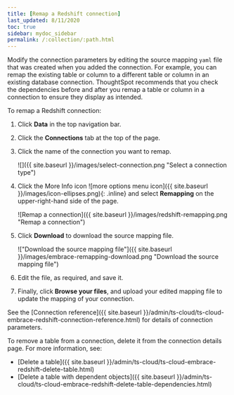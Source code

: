 ```yaml
---
title: [Remap a Redshift connection]
last_updated: 8/11/2020
toc: true
sidebar: mydoc_sidebar
permalink: /:collection/:path.html
---
```


Modify the connection parameters by editing the source mapping <code>yaml</code> file that was created when you added the connection. For example, you can remap the existing table or column to a different table or column in an existing database connection. ThoughtSpot recommends that you check the dependencies before and after you remap a table or column in a connection to ensure they display as intended.

To remap a Redshift connection:

1. Click **Data** in the top navigation bar.

2. Click the **Connections** tab at the top of the page.

3. Click the name of the connection you want to remap.

   ![]({{ site.baseurl }}/images/select-connection.png "Select a connection type")

4. Click the More Info icon ![more options menu icon]({{ site.baseurl }}/images/icon-ellipses.png){: .inline} and select **Remapping** on the upper-right-hand side of the page.

    ![Remap a connection]({{ site.baseurl }}/images/redshift-remapping.png "Remap a connection")

5. Click **Download** to download the source mapping file.

    !["Download the source mapping file"]({{ site.baseurl }}/images/embrace-remapping-download.png "Download the source mapping file")

6. Edit the file, as required, and save it.
<!-- ![Edit the yaml file]({{ site.baseurl }}/images/redshift-yaml.png "Edit the yaml file") -->

7. Finally, click **Browse your files**, and upload your edited mapping file to update the mapping of your connection.


See the [Connection reference]({{ site.baseurl }}/admin/ts-cloud/ts-cloud-embrace-redshift-connection-reference.html) for details of connection parameters.

To remove a table from a connection, delete it from the connection details page. For more information, see:
- [Delete a table]({{ site.baseurl }}/admin/ts-cloud/ts-cloud-embrace-redshift-delete-table.html)
- [Delete a table with dependent objects]({{ site.baseurl }}/admin/ts-cloud/ts-cloud-embrace-redshift-delete-table-dependencies.html)

